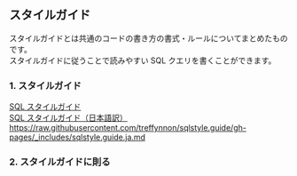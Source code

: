 ## スタイルガイド

スタイルガイドとは共通のコードの書き方の書式・ルールについてまとめたものです。  
スタイルガイドに従うことで読みやすい SQL クエリを書くことができます。

### 1. スタイルガイド
[SQL スタイルガイド](https://www.sqlstyle.guide/ja/)  
[SQL スタイルガイド（日本語訳）](./SQL_STYLE_GUIDE_JA.md)  
https://raw.githubusercontent.com/treffynnon/sqlstyle.guide/gh-pages/_includes/sqlstyle.guide.ja.md

### 2. スタイルガイドに則る
